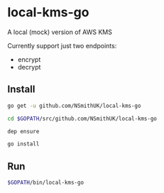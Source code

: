 # local-kms-go
A local (mock) version of AWS KMS

Currently support just two endpoints:
* encrypt
* decrypt

## Install

```sh
go get -u github.com/NSmithUK/local-kms-go

cd $GOPATH/src/github.com/NSmithUK/local-kms-go

dep ensure

go install

```

## Run

```sh
$GOPATH/bin/local-kms-go

```
